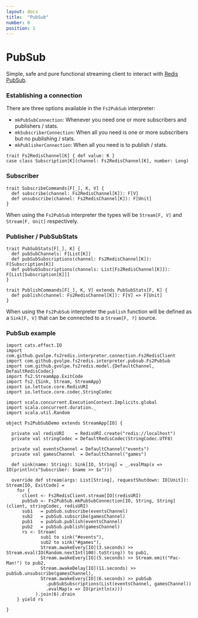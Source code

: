 ```yaml
---
layout: docs
title:  "PubSub"
number: 0
position: 1
---
```


# PubSub

Simple, safe and pure functional streaming client to interact with [Redis PubSub](https://redis.io/topics/pubsub).

### Establishing a connection

There are three options available in the `Fs2PubSub` interpreter:

- `mkPubSubConnection`: Whenever you need one or more subscribers and publishers / stats.
- `mkSubscriberConnection`: When all you need is one or more subscribers but no publishing / stats.
- `mkPublisherConnection`: When all you need is to publish / stats.

```tut:invisible
trait Fs2RedisChannel[K] { def value: K }
case class Subscription[K](channel: Fs2RedisChannel[K], number: Long)
```

### Subscriber

```tut:silent
trait SubscribeCommands[F[_], K, V] {
  def subscribe(channel: Fs2RedisChannel[K]): F[V]
  def unsubscribe(channel: Fs2RedisChannel[K]): F[Unit]
}
```

When using the `Fs2PubSub` interpreter the types will be `Stream[F, V]` and `Stream[F, Unit]` respectively.

### Publisher / PubSubStats

```tut:silent
trait PubSubStats[F[_], K] {
  def pubSubChannels: F[List[K]]
  def pubSubSubscriptions(channel: Fs2RedisChannel[K]): F[Subscription[K]]
  def pubSubSubscriptions(channels: List[Fs2RedisChannel[K]]): F[List[Subscription[K]]]
}

trait PublishCommands[F[_], K, V] extends PubSubStats[F, K] {
  def publish(channel: Fs2RedisChannel[K]): F[V] => F[Unit]
}
```

When using the `Fs2PubSub` interpreter the `publish` function will be defined as a `Sink[F, V]` that can be connected to a `Stream[F, ?]` source.

### PubSub example

```tut:book:silent
import cats.effect.IO
import com.github.gvolpe.fs2redis.interpreter.connection.Fs2RedisClient
import com.github.gvolpe.fs2redis.interpreter.pubsub.Fs2PubSub
import com.github.gvolpe.fs2redis.model.{DefaultChannel, DefaultRedisCodec}
import fs2.StreamApp.ExitCode
import fs2.{Sink, Stream, StreamApp}
import io.lettuce.core.RedisURI
import io.lettuce.core.codec.StringCodec

import scala.concurrent.ExecutionContext.Implicits.global
import scala.concurrent.duration._
import scala.util.Random

object Fs2PubSubDemo extends StreamApp[IO] {

  private val redisURI    = RedisURI.create("redis://localhost")
  private val stringCodec = DefaultRedisCodec(StringCodec.UTF8)

  private val eventsChannel = DefaultChannel("events")
  private val gamesChannel  = DefaultChannel("games")

  def sink(name: String): Sink[IO, String] = _.evalMap(x => IO(println(s"Subscriber: $name >> $x")))

  override def stream(args: List[String], requestShutdown: IO[Unit]): Stream[IO, ExitCode] =
    for {
      client <- Fs2RedisClient.stream[IO](redisURI)
      pubSub <- Fs2PubSub.mkPubSubConnection[IO, String, String](client, stringCodec, redisURI)
      sub1   = pubSub.subscribe(eventsChannel)
      sub2   = pubSub.subscribe(gamesChannel)
      pub1   = pubSub.publish(eventsChannel)
      pub2   = pubSub.publish(gamesChannel)
      rs <- Stream(
             sub1 to sink("#events"),
             sub2 to sink("#games"),
             Stream.awakeEvery[IO](3.seconds) >> Stream.eval(IO(Random.nextInt(100).toString)) to pub1,
             Stream.awakeEvery[IO](5.seconds) >> Stream.emit("Pac-Man!") to pub2,
             Stream.awakeDelay[IO](11.seconds) >> pubSub.unsubscribe(gamesChannel),
             Stream.awakeEvery[IO](6.seconds) >> pubSub
               .pubSubSubscriptions(List(eventsChannel, gamesChannel))
               .evalMap(x => IO(println(x)))
           ).join(6).drain
    } yield rs

}
```
